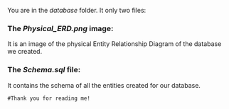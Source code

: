 You are in the *database* folder. It only two files:

### The *Physical_ERD.png* image:

It is an image of the physical Entity Relationship Diagram of the database we created.

### The *Schema.sql* file:

It contains the schema of all the entities created for our database.

```#Thank you for reading me!```


















